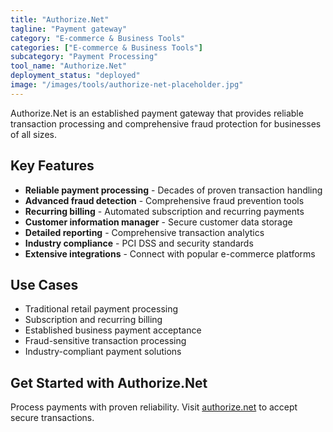 ```yaml
---
title: "Authorize.Net"
tagline: "Payment gateway"
category: "E-commerce & Business Tools"
categories: ["E-commerce & Business Tools"]
subcategory: "Payment Processing"
tool_name: "Authorize.Net"
deployment_status: "deployed"
image: "/images/tools/authorize-net-placeholder.jpg"
---
```

Authorize.Net is an established payment gateway that provides reliable transaction processing and comprehensive fraud protection for businesses of all sizes.

## Key Features

- **Reliable payment processing** - Decades of proven transaction handling
- **Advanced fraud detection** - Comprehensive fraud prevention tools
- **Recurring billing** - Automated subscription and recurring payments
- **Customer information manager** - Secure customer data storage
- **Detailed reporting** - Comprehensive transaction analytics
- **Industry compliance** - PCI DSS and security standards
- **Extensive integrations** - Connect with popular e-commerce platforms

## Use Cases

- Traditional retail payment processing
- Subscription and recurring billing
- Established business payment acceptance
- Fraud-sensitive transaction processing
- Industry-compliant payment solutions

## Get Started with Authorize.Net

Process payments with proven reliability. Visit [authorize.net](https://www.authorize.net) to accept secure transactions.